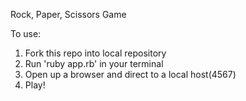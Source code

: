 Rock, Paper, Scissors Game

To use:

1. Fork this repo into local repository
2. Run 'ruby app.rb' in your terminal
3. Open up a browser and direct to a local host(4567)
4. Play!
